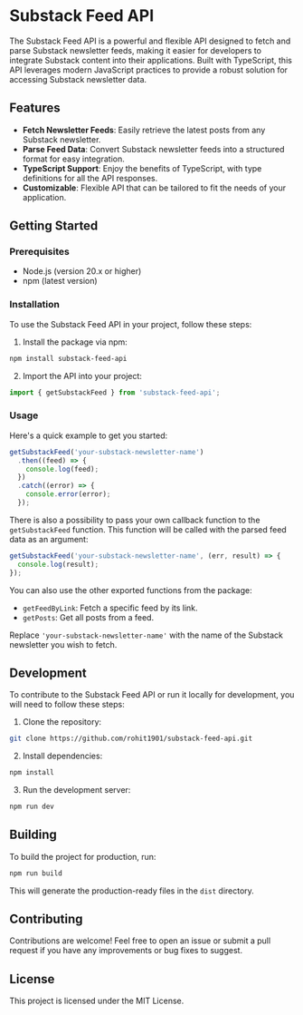 # Substack Feed API

The Substack Feed API is a powerful and flexible API designed to fetch and parse Substack newsletter feeds, making it easier for developers to integrate Substack content into their applications. Built with TypeScript, this API leverages modern JavaScript practices to provide a robust solution for accessing Substack newsletter data.

## Features

- **Fetch Newsletter Feeds**: Easily retrieve the latest posts from any Substack newsletter.
- **Parse Feed Data**: Convert Substack newsletter feeds into a structured format for easy integration.
- **TypeScript Support**: Enjoy the benefits of TypeScript, with type definitions for all the API responses.
- **Customizable**: Flexible API that can be tailored to fit the needs of your application.

## Getting Started

### Prerequisites

- Node.js (version 20.x or higher)
- npm (latest version)

### Installation

To use the Substack Feed API in your project, follow these steps:

1. Install the package via npm:

```bash
npm install substack-feed-api
```

2. Import the API into your project:

```typescript
import { getSubstackFeed } from 'substack-feed-api';
```

### Usage

Here's a quick example to get you started:

```typescript
getSubstackFeed('your-substack-newsletter-name')
  .then((feed) => {
    console.log(feed);
  })
  .catch((error) => {
    console.error(error);
  });
```

There is also a possibility to pass your own callback function to the `getSubstackFeed` function.
This function will be called with the parsed feed data as an argument:

```typescript
getSubstackFeed('your-substack-newsletter-name', (err, result) => {
  console.log(result);
});
```

You can also use the other exported functions from the package:
- `getFeedByLink`: Fetch a specific feed by its link.
- `getPosts`: Get all posts from a feed.

Replace `'your-substack-newsletter-name'` with the name of the Substack newsletter you wish to fetch.

## Development

To contribute to the Substack Feed API or run it locally for development, you will need to follow these steps:

1. Clone the repository:

```bash
git clone https://github.com/rohit1901/substack-feed-api.git
```

2. Install dependencies:

```bash
npm install
```

3. Run the development server:

```bash
npm run dev
```

## Building

To build the project for production, run:

```bash
npm run build
```

This will generate the production-ready files in the `dist` directory.

## Contributing

Contributions are welcome! Feel free to open an issue or submit a pull request if you have any improvements or bug fixes to suggest.

## License

This project is licensed under the MIT License.
```
